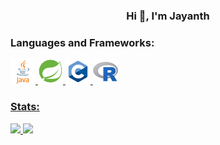 <h3 align="center">Hi 👋, I'm Jayanth</h3>

<h3 align="left">Languages and Frameworks:</h3>
<p align="left"> 
  <a href="https://www.java.com" target="_blank"> <img src="https://github.com/github/explore/blob/main/topics/java/java.png" width="40" height="40"> </a> 
  <a href="https://spring.io/" target="_blank"> <img src="https://github.com/github/explore/blob/main/topics/spring-boot/spring-boot.png" width="40 height="40"> </a>
  <a href="https://www.cprogramming.com/" target="_blank"> <img src="https://github.com/github/explore/blob/main/topics/c/c.png" width="40" height="40">
  <a href="https://www.r-project.org/" target="_blank"><img src="https://github.com/github/explore/blob/main/topics/r/r.png" width="40" height="40">
</p>

<h3 align="left">Stats:</h3>
<div>
  <a href="https://github.com/jayanth336">
  <img height="180em" src="https://github-readme-stats.vercel.app/api?username=jayanth336&show_icons=true&theme=dark&include_all_commits=true&count_private=true"/>
  <img height="130em" src="https://github-readme-stats.vercel.app/api/top-langs/?username=jayanth336&layout=compact&langs_count=7&theme=dark"/>
 </div>
  
<!--
**jayanth336/jayanth336** is a ✨ _special_ ✨ repository because its `README.md` (this file) appears on your GitHub profile.

Here are some ideas to get you started:

- 🔭 I’m currently working on ...
- 🌱 I’m currently learning ...
- 👯 I’m looking to collaborate on ...
- 🤔 I’m looking for help with ...
- 💬 Ask me about ...
- 📫 How to reach me: ...
- 😄 Pronouns: ...
- ⚡ Fun fact: ...
-->
